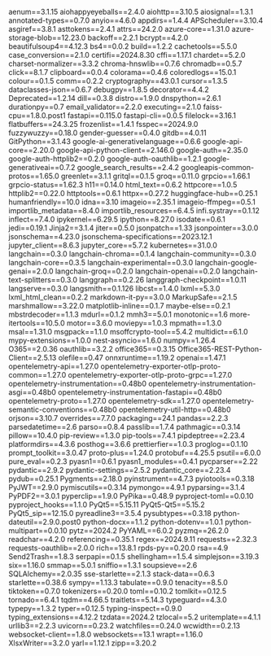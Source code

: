 aenum==3.1.15
aiohappyeyeballs==2.4.0
aiohttp==3.10.5
aiosignal==1.3.1
annotated-types==0.7.0
anyio==4.6.0
appdirs==1.4.4
APScheduler==3.10.4
asgiref==3.8.1
asttokens==2.4.1
attrs==24.2.0
azure-core==1.31.0
azure-storage-blob==12.23.0
backoff==2.2.1
bcrypt==4.2.0
beautifulsoup4==4.12.3
bs4==0.0.2
build==1.2.2
cachetools==5.5.0
case_conversion==2.1.0
certifi==2024.8.30
cffi==1.17.1
chardet==5.2.0
charset-normalizer==3.3.2
chroma-hnswlib==0.7.6
chromadb==0.5.7
click==8.1.7
clipboard==0.0.4
colorama==0.4.6
coloredlogs==15.0.1
colour==0.1.5
comm==0.2.2
cryptography==43.0.1
cursor==1.3.5
dataclasses-json==0.6.7
debugpy==1.8.5
decorator==4.4.2
Deprecated==1.2.14
dill==0.3.8
distro==1.9.0
dnspython==2.6.1
durationpy==0.7
email_validator==2.2.0
executing==2.1.0
faiss-cpu==1.8.0.post1
fastapi==0.115.0
fastapi-cli==0.0.5
filelock==3.16.1
flatbuffers==24.3.25
frozenlist==1.4.1
fsspec==2024.9.0
fuzzywuzzy==0.18.0
gender-guesser==0.4.0
gitdb==4.0.11
GitPython==3.1.43
google-ai-generativelanguage==0.6.6
google-api-core==2.20.0
google-api-python-client==2.146.0
google-auth==2.35.0
google-auth-httplib2==0.2.0
google-auth-oauthlib==1.2.1
google-generativeai==0.7.2
google_search_results==2.4.2
googleapis-common-protos==1.65.0
greenlet==3.1.1
gritql==0.1.5
groq==0.11.0
grpcio==1.66.1
grpcio-status==1.62.3
h11==0.14.0
html_text==0.6.2
httpcore==1.0.5
httplib2==0.22.0
httptools==0.6.1
httpx==0.27.2
huggingface-hub==0.25.1
humanfriendly==10.0
idna==3.10
imageio==2.35.1
imageio-ffmpeg==0.5.1
importlib_metadata==8.4.0
importlib_resources==6.4.5
infi.systray==0.1.12
inflect==7.4.0
ipykernel==6.29.5
ipython==8.27.0
isodate==0.6.1
jedi==0.19.1
Jinja2==3.1.4
jiter==0.5.0
jsonpatch==1.33
jsonpointer==3.0.0
jsonschema==4.23.0
jsonschema-specifications==2023.12.1
jupyter_client==8.6.3
jupyter_core==5.7.2
kubernetes==31.0.0
langchain==0.3.0
langchain-chroma==0.1.4
langchain-community==0.3.0
langchain-core==0.3.5
langchain-experimental==0.3.0
langchain-google-genai==2.0.0
langchain-groq==0.2.0
langchain-openai==0.2.0
langchain-text-splitters==0.3.0
langgraph==0.2.26
langgraph-checkpoint==1.0.11
langserve==0.3.0
langsmith==0.1.126
libcst==1.4.0
lxml==5.3.0
lxml_html_clean==0.2.2
markdown-it-py==3.0.0
MarkupSafe==2.1.5
marshmallow==3.22.0
matplotlib-inline==0.1.7
maybe-else==0.2.1
mbstrdecoder==1.1.3
mdurl==0.1.2
mmh3==5.0.1
monotonic==1.6
more-itertools==10.5.0
motor==3.6.0
moviepy==1.0.3
mpmath==1.3.0
msal==1.31.0
msgpack==1.1.0
msoffcrypto-tool==5.4.2
multidict==6.1.0
mypy-extensions==1.0.0
nest-asyncio==1.6.0
numpy==1.26.4
O365==2.0.36
oauthlib==3.2.2
office365==0.3.15
Office365-REST-Python-Client==2.5.13
olefile==0.47
onnxruntime==1.19.2
openai==1.47.1
opentelemetry-api==1.27.0
opentelemetry-exporter-otlp-proto-common==1.27.0
opentelemetry-exporter-otlp-proto-grpc==1.27.0
opentelemetry-instrumentation==0.48b0
opentelemetry-instrumentation-asgi==0.48b0
opentelemetry-instrumentation-fastapi==0.48b0
opentelemetry-proto==1.27.0
opentelemetry-sdk==1.27.0
opentelemetry-semantic-conventions==0.48b0
opentelemetry-util-http==0.48b0
orjson==3.10.7
overrides==7.7.0
packaging==24.1
pandas==2.2.3
parsedatetime==2.6
parso==0.8.4
passlib==1.7.4
pathmagic==0.3.14
pillow==10.4.0
pip-review==1.3.0
pip-tools==7.4.1
pipdeptree==2.23.4
platformdirs==4.3.6
posthog==3.6.6
prettierfier==1.0.3
proglog==0.1.10
prompt_toolkit==3.0.47
proto-plus==1.24.0
protobuf==4.25.5
psutil==6.0.0
pure_eval==0.2.3
pyasn1==0.6.1
pyasn1_modules==0.4.1
pycparser==2.22
pydantic==2.9.2
pydantic-settings==2.5.2
pydantic_core==2.23.4
pydub==0.25.1
Pygments==2.18.0
pyinstrument==4.7.3
pyiotools==0.3.18
PyJWT==2.9.0
pymiscutils==0.3.14
pymongo==4.9.1
pyparsing==3.1.4
PyPDF2==3.0.1
pyperclip==1.9.0
PyPika==0.48.9
pyproject-toml==0.0.10
pyproject_hooks==1.1.0
PyQt5==5.15.11
PyQt5-Qt5==5.15.2
PyQt5_sip==12.15.0
pyreadline3==3.5.4
pysubtypes==0.3.18
python-dateutil==2.9.0.post0
python-docx==1.1.2
python-dotenv==1.0.1
python-multipart==0.0.10
pytz==2024.2
PyYAML==6.0.2
pyzmq==26.2.0
readchar==4.2.0
referencing==0.35.1
regex==2024.9.11
requests==2.32.3
requests-oauthlib==2.0.0
rich==13.8.1
rpds-py==0.20.0
rsa==4.9
Send2Trash==1.8.3
serpapi==0.1.5
shellingham==1.5.4
simplejson==3.19.3
six==1.16.0
smmap==5.0.1
sniffio==1.3.1
soupsieve==2.6
SQLAlchemy==2.0.35
sse-starlette==2.1.3
stack-data==0.6.3
starlette==0.38.6
sympy==1.13.3
tabulate==0.9.0
tenacity==8.5.0
tiktoken==0.7.0
tokenizers==0.20.0
toml==0.10.2
tomlkit==0.12.5
tornado==6.4.1
tqdm==4.66.5
traitlets==5.14.3
typeguard==4.3.0
typepy==1.3.2
typer==0.12.5
typing-inspect==0.9.0
typing_extensions==4.12.2
tzdata==2024.2
tzlocal==5.2
uritemplate==4.1.1
urllib3==2.2.3
uvicorn==0.23.2
watchfiles==0.24.0
wcwidth==0.2.13
websocket-client==1.8.0
websockets==13.1
wrapt==1.16.0
XlsxWriter==3.2.0
yarl==1.12.1
zipp==3.20.2
